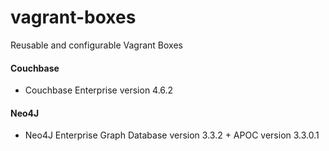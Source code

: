 # vagrant-boxes
Reusable and configurable Vagrant Boxes

#### Couchbase

- Couchbase Enterprise version 4.6.2

#### Neo4J

- Neo4J Enterprise Graph Database version 3.3.2 + APOC version 3.3.0.1
